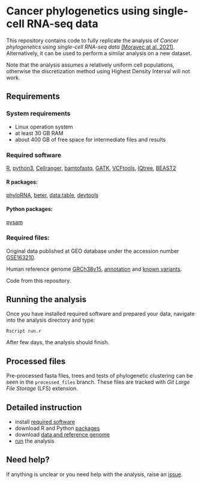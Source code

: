 # Cancer phylogenetics using single-cell RNA-seq data

This repository contains code to fully replicate the analysis of *Cancer phylogenetics using single-cell RNA-seq data* [(Moravec at al. 2021)](https://doi.org/10.1101/2021.01.07.425804). Alternatively, it can be used to perform a similar analysis on a new dataset.

Note that the analysis assumes a relatively uniform cell populations, otherwise the discretization method using Highest Density Interval will not work.

## Requirements

### System requirements
* Linux operation system
* at least 30 GB RAM
* about 400 GB of free space for intermediate files and results

### Required software
[R](https://cran.r-project.org/), [python3](https://www.python.org/), [Cellranger](https://support.10xgenomics.com/single-cell-gene-expression/software/pipelines/latest/what-is-cell-ranger), [bamtofastq](https://github.com/10XGenomics/bamtofastq), [GATK](https://gatk.broadinstitute.org/hc/en-us), [VCFtools](https://vcftools.github.io/), [IQtree](http://www.iqtree.org/), [BEAST2](https://www.beast2.org/)

#### R packages:
[phyloRNA](https://github.com/bioDS/phyloRNA), [beter](https://github.com/bioDS/beter), [data.table](https://github.com/Rdatatable/data.table), [devtools](https://github.com/r-lib/devtools)

#### Python packages:
[pysam](https://pysam.readthedocs.io/en/latest/index.html)

### Required files:
Original data published at GEO database under the accession number [GSE163210](https://www.ncbi.nlm.nih.gov/geo/query/acc.cgi?acc=GSE163210).

Human reference genome [GRCh38v15](https://ftp.ncbi.nlm.nih.gov/genomes/all/GCA/000/001/405/GCA_000001405.15_GRCh38/seqs_for_alignment_pipelines.ucsc_ids/GCA_000001405.15_GRCh38_no_alt_analysis_set.fna.gz), [annotation](https://ftp.ncbi.nlm.nih.gov/genomes/all/GCA/000/001/405/GCA_000001405.15_GRCh38/seqs_for_alignment_pipelines.ucsc_ids/GCA_000001405.15_GRCh38_full_analysis_set.refseq_annotation.gtf.gz) and [known variants](https://ftp.ncbi.nih.gov/snp/organisms/human_9606/VCF/00-common_all.vcf.gz).

Code from this repository.

## Running the analysis
Once you have installed required software and prepared your data, navigate into the analysis directory and type:

```{R}
Rscript run.r
```

After few days, the analysis should finish.

## Processed files
Pre-processed fasta files, trees and tests of phylogenetic clustering can be seen in the `processed_files` branch. These files are tracked with *Git Large File Storage* (LFS) extension.

## Detailed instruction
* install [required software](doc/required_software.md)
* download R and Python [packages](doc/packages.md)
* download [data and reference genome](required_files.md)
* [run](doc/run_analysis.md) the analysis

## Need help?
If anything is unclear or you need help with the analysis, raise an [issue](https://github.com/bioDS/phyloRNAanalysis/issues).

